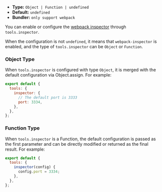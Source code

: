 - **Type:** `Object | Function | undefined`
- **Default:** `undefined`
- **Bundler:** `only support webpack`

You can enable or configure the [webpack inspector](https://github.com/modern-js-dev/webpack-inspector) through `tools.inspector`.

When the configuration is not `undefined`, it means that `webpack-inspector` is enabled, and the type of `tools.inspector` can be `Object` or `Function`.

### Object Type

When `tools.inspector` is configured with type `Object`, it is merged with the default configuration via Object.assign. For example:

```js
export default {
  tools: {
    inspector: {
      // The default port is 3333
      port: 3334,
    },
  },
};
```

### Function Type

When `tools.inspector` is a Function, the default configuration is passed as the first parameter and can be directly modified or returned as the final result. For example:

```js
export default {
  tools: {
    inspector(config) {
      config.port = 3334;
    },
  },
};
```
